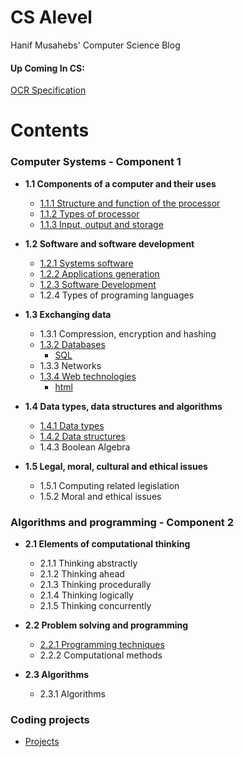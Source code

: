 # CS Alevel
Hanif Musahebs' Computer Science Blog

#### **Up Coming In CS:**

 
[OCR Specification](https://www.ocr.org.uk/Images/170844-specification-accredited-a-level-gce-computer-science-h446.pdf)
# Contents 
### Computer Systems - Component 1
* **1.1 Components of a computer and their uses**
  * [1.1.1 Structure and function of the processor](https://github.com/Hanif-Musaheb/CS_A_level/blob/main/content/Computer%20Systems%20-%20Component%201/1.1/1.1.1%20Structure%20and%20function%20of%20the%20processor.md)
  * [1.1.2 Types of processor](https://github.com/Hanif-Musaheb/CS_A_level/blob/main/content/Computer%20Systems%20-%20Component%201/1.1/1.1.2%20Types%20of%20Processor.md)
  * [1.1.3 Input, output and storage](https://github.com/Hanif-Musaheb/CS_A_level/blob/main/content/Computer%20Systems%20-%20Component%201/1.1/1.1.3%20Input,%20Output%20and%20Storage.md)

* **1.2 Software and software development**
  * [1.2.1 Systems software](https://github.com/Hanif-Musaheb/CS_A_level/blob/main/content/1.2%20Software%20and%20software%20development/1.2.1%20Systems%20software.md)
  * [1.2.2 Applications generation](https://github.com/Hanif-Musaheb/CS_A_level/blob/main/content/1.2%20Software%20and%20software%20development/1.2.2%20Applications%20generation.md)
  * [1.2.3 Software Development](https://github.com/Hanif-Musaheb/CS_A_level/blob/main/content/1.2%20Software%20and%20software%20development/1.2.3%20Software%20Development.md)
  * 1.2.4 Types of programing languages

* **1.3 Exchanging data**
  * 1.3.1 Compression, encryption and hashing
  * [1.3.2 Databases](https://github.com/Hanif-Musaheb/CS_A_level/blob/main/content/1.3%20Exchanging%20data/1.3.2%20Databases.md)
    * [SQL](https://github.com/Hanif-Musaheb/CS_A_level/blob/main/content/1.3%20Exchanging%20data/1.3.2%20SQL.md)
  * 1.3.3 Networks
  * [1.3.4 Web technologies](https://github.com/Hanif-Musaheb/CS_A_level/blob/main/content/1.3%20Exchanging%20data/1.3.4%20Web%20technologies.md)
    * [html](https://github.com/Hanif-Musaheb/CS_A_level/tree/main/content/1.3%20Exchanging%20data/html)

* **1.4 Data types, data structures and algorithms**
  * [1.4.1 Data types](https://github.com/Hanif-Musaheb/CS_A_level/blob/main/content/1.4%20Data%20types,%20data%20structures%20and%20algorithms/1.4.1.md)
  * [1.4.2 Data structures]()
  * 1.4.3 Boolean Algebra

* **1.5 Legal, moral, cultural and ethical issues**
  * 1.5.1 Computing related legislation
  * 1.5.2 Moral and ethical issues

### Algorithms and programming - Component 2
* **2.1 Elements of computational thinking**
  * 2.1.1 Thinking abstractly
  * 2.1.2 Thinking ahead
  * 2.1.3 Thinking procedurally
  * 2.1.4 Thinking logically
  * 2.1.5 Thinking concurrently

* **2.2 Problem solving and programming**
  * [2.2.1 Programming techniques](https://github.com/Hanif-Musaheb/CS_A_level/blob/main/content/2.2%20Problem%20solving%20and%20programming/2.2.1%20Programming%20techniques.md)
  * 2.2.2 Computational methods

* **2.3 Algorithms**
  * 2.3.1 Algorithms

### Coding projects
- [Projects](https://github.com/Hanif-Musaheb/CS_A_level/blob/main/content/Projects/minor%20projects.md)
